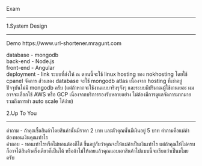 Exam
<hr/>

1.System Design
<hr/>
Demo  
https://www.url-shortener.mragunt.com  

database - mongodb  
back-end - Node.js  
front-end - Angular  
deployment - link ระบบที่ส่งให้ ณ ตอนนี้จะใช้ linux hosting ของ nokhosting โดยใช้ cpanel จัดการ ส่วนของ database จะใช้ mongodb atlas เนื่องจาก hosting ที่เช่าอยู่ปัจจุบันไม่มี mongodb ครับ (แต่ถ้าหากจะใช้งานแบบจริงๆจังๆ และระบบมีปริมาณผู้ใช้งานเยอะ ผมอาจจะเลือกใช้ AWS หรือ GCP เนื่องจากบริการรองรับหลายอย่าง ไม่ต้องมีการดูแลจัดการมากมาย รวมถึงการทำ auto scale ได้ง่าย)  

2.Up To You  
<hr/>

คำถาม - ถ้าคุณซื้อสินค้าโดยสินค้านั้นมีราคา 2 บาท และตัวคุณนั้นมีเงินอยู่ 5 บาท คำถามคือแม่ค้าต้องทอนเงินคุณเท่าไร  
คำตอบ - ทอนเท่าไรหรือไม่ทอนต้องก็ได้ ขึ้นอยู่กับว่าคุณจะให้แม่ค้าเป็นเงินเท่าไร แต่ถ้าคุณให้ไม่ครบก็อาจได้สินค้าครึ่งเดียวก็เป็นได้ หรือถ้าไม่ให้เลยแล้วคุณแอบเอาสินค้าไปแบบนี้จะเรียกว่าเป็นขโมยครับ  
